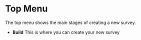 # Top Menu
The top menu shows the main stages of creating a new survey.
- **Build** This is where you can create your new survey

